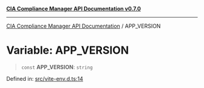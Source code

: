 [**CIA Compliance Manager API Documentation v0.7.0**](../README.md)

***

[CIA Compliance Manager API Documentation](../globals.md) / APP\_VERSION

# Variable: APP\_VERSION

> `const` **APP\_VERSION**: `string`

Defined in: [src/vite-env.d.ts:14](https://github.com/Hack23/cia-compliance-manager/blob/main/src/vite-env.d.ts#L14)
